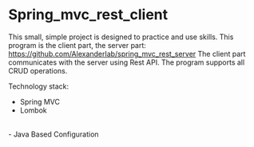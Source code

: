 # Spring_mvc_rest_client

This small, simple project is designed to practice and use skills.
This program is the client part, the server part: https://github.com/AlexanderIab/spring_mvc_rest_server
The client part communicates with the server using Rest API.
The program supports all CRUD operations.
<br>

Technology stack:
- Spring MVC
- Lombok

<br>
- Java Based Configuration
